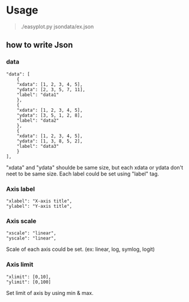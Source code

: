 # Usage
> ./easyplot.py jsondata/ex.json

## how to write Json
### data
	"data": [
		{
		"xdata": [1, 2, 3, 4, 5],
		"ydata": [2, 3, 5, 7, 11],
		"label": "data1"
		},
		{
		"xdata": [1, 2, 3, 4, 5],
		"ydata": [3, 5, 1, 2, 8],
		"label": "data2"
		},
		{
		"xdata": [1, 2, 3, 4, 5],
		"ydata": [1, 3, 8, 5, 2],
		"label": "data3"
		}
	],

"xdata" and "ydata" shoulde be same size, but each xdata or ydata don't neet to be same size.
Each label could be set using "label" tag.
### Axis label
	"xlabel": "X-axis title",
	"ylabel": "Y-axis title",

### Axis scale
	"xscale": "linear",
	"yscale": "linear",
Scale of each axis could be set. (ex: linear, log, symlog, logit)

### Axis limit
	"xlimit": [0,10],
	"ylimit": [0,100]
Set limit of axis by using min & max.

